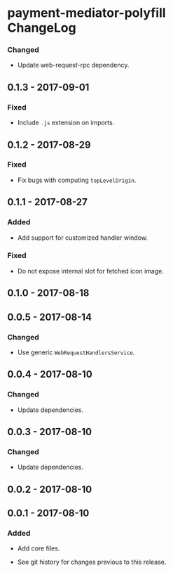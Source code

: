 # payment-mediator-polyfill ChangeLog

### Changed
- Update web-request-rpc dependency.

## 0.1.3 - 2017-09-01

### Fixed
- Include `.js` extension on imports.

## 0.1.2 - 2017-08-29

### Fixed
- Fix bugs with computing `topLevelOrigin`.

## 0.1.1 - 2017-08-27

### Added
- Add support for customized handler window.

### Fixed
- Do not expose internal slot for fetched icon image.

## 0.1.0 - 2017-08-18

## 0.0.5 - 2017-08-14

### Changed
- Use generic `WebRequestHandlersService`.

## 0.0.4 - 2017-08-10

### Changed
- Update dependencies.

## 0.0.3 - 2017-08-10

### Changed
- Update dependencies.

## 0.0.2 - 2017-08-10

## 0.0.1 - 2017-08-10

### Added
- Add core files.

- See git history for changes previous to this release.
